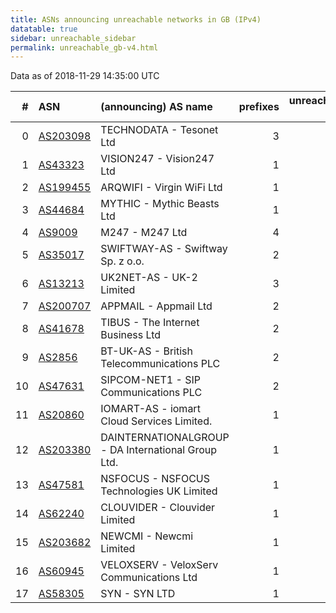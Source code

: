 ```yaml
---
title: ASNs announcing unreachable networks in GB (IPv4)
datatable: true
sidebar: unreachable_sidebar
permalink: unreachable_gb-v4.html
---
```


Data as of 2018-11-29 14:35:00 UTC


<div class="datatable-begin"></div>

|   # | ASN                                      | (announcing) AS name                               |   prefixes |   unreachable /24s |
|----:|:-----------------------------------------|:---------------------------------------------------|-----------:|-------------------:|
|   0 | [AS203098](unreachable_AS203098-v4.html) | TECHNODATA - Tesonet Ltd                           |          3 |                 12 |
|   1 | [AS43323](unreachable_AS43323-v4.html)   | VISION247 - Vision247 Ltd                          |          1 |                  8 |
|   2 | [AS199455](unreachable_AS199455-v4.html) | ARQWIFI - Virgin WiFi Ltd                          |          1 |                  4 |
|   3 | [AS44684](unreachable_AS44684-v4.html)   | MYTHIC - Mythic Beasts Ltd                         |          1 |                  4 |
|   4 | [AS9009](unreachable_AS9009-v4.html)     | M247 - M247 Ltd                                    |          4 |                  4 |
|   5 | [AS35017](unreachable_AS35017-v4.html)   | SWIFTWAY-AS - Swiftway Sp. z o.o.                  |          2 |                  3 |
|   6 | [AS13213](unreachable_AS13213-v4.html)   | UK2NET-AS - UK-2 Limited                           |          3 |                  3 |
|   7 | [AS200707](unreachable_AS200707-v4.html) | APPMAIL - Appmail Ltd                              |          2 |                  3 |
|   8 | [AS41678](unreachable_AS41678-v4.html)   | TIBUS - The Internet Business Ltd                  |          2 |                  2 |
|   9 | [AS2856](unreachable_AS2856-v4.html)     | BT-UK-AS - British Telecommunications PLC          |          2 |                  2 |
|  10 | [AS47631](unreachable_AS47631-v4.html)   | SIPCOM-NET1 - SIP Communications PLC               |          2 |                  2 |
|  11 | [AS20860](unreachable_AS20860-v4.html)   | IOMART-AS - iomart Cloud Services Limited.         |          1 |                  1 |
|  12 | [AS203380](unreachable_AS203380-v4.html) | DAINTERNATIONALGROUP - DA International Group Ltd. |          1 |                  1 |
|  13 | [AS47581](unreachable_AS47581-v4.html)   | NSFOCUS - NSFOCUS Technologies UK Limited          |          1 |                  1 |
|  14 | [AS62240](unreachable_AS62240-v4.html)   | CLOUVIDER - Clouvider Limited                      |          1 |                  1 |
|  15 | [AS203682](unreachable_AS203682-v4.html) | NEWCMI - Newcmi Limited                            |          1 |                  1 |
|  16 | [AS60945](unreachable_AS60945-v4.html)   | VELOXSERV - VeloxServ Communications Ltd           |          1 |                  1 |
|  17 | [AS58305](unreachable_AS58305-v4.html)   | SYN - SYN LTD                                      |          1 |                  1 |

<div class="datatable-end"></div>